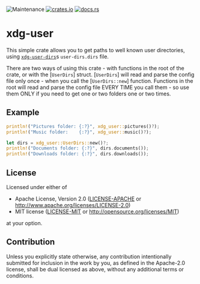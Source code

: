 ![Maintenance](https://img.shields.io/maintenance/yes/2020)
[![crates.io](https://img.shields.io/crates/v/xdg-user)](https://crates.io/crates/xdg-user)
[![docs.rs](https://docs.rs/xdg-user/badge.svg)](https://docs.rs/xdg-user)

# xdg-user

This simple crate allows you to get paths to well known user directories,
using [`xdg-user-dirs`][1]s `user-dirs.dirs` file.

There are two ways of using this crate - with functions in the root of the
crate, or with the [`UserDirs`] struct. [`UserDirs`] will read and parse the
config file only once - when you call the [`UserDirs::new`] function.
Functions in the root will read and parse the config file EVERY TIME you
call them - so use them ONLY if you need to get one or two folders one or
two times.

## Example

```rust
println!("Pictures folder: {:?}", xdg_user::pictures()?);
println!("Music folder:    {:?}", xdg_user::music()?);

let dirs = xdg_user::UserDirs::new()?;
println!("Documents folder: {:?}", dirs.documents());
println!("Downloads folder: {:?}", dirs.downloads());
```

[1]: https://www.freedesktop.org/wiki/Software/xdg-user-dirs/

## License

Licensed under either of

 * Apache License, Version 2.0
   ([LICENSE-APACHE](LICENSE-APACHE) or http://www.apache.org/licenses/LICENSE-2.0)
 * MIT license
   ([LICENSE-MIT](LICENSE-MIT) or http://opensource.org/licenses/MIT)

at your option.

## Contribution

Unless you explicitly state otherwise, any contribution intentionally submitted
for inclusion in the work by you, as defined in the Apache-2.0 license, shall be
dual licensed as above, without any additional terms or conditions.
